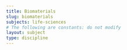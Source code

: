 ```yaml
---
title: Biomaterials
slug: biomaterials
subjects: life-sciences
# The following are constants: do not modify
layout: subject
type: discipline
---
```

